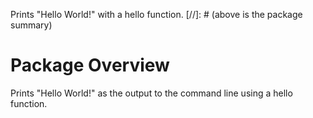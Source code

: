 Prints "Hello World!" with a hello function.
[//]: # (above is the package summary)

# Package Overview
Prints "Hello World!" as the output to the command line using a hello function.

